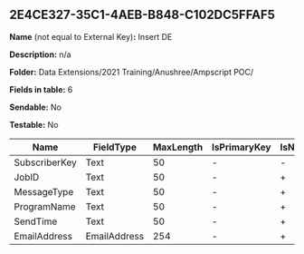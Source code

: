 ## 2E4CE327-35C1-4AEB-B848-C102DC5FFAF5

**Name** (not equal to External Key)**:** Insert DE

**Description:** n/a

**Folder:** Data Extensions/2021 Training/Anushree/Ampscript POC/

**Fields in table:** 6

**Sendable:** No

**Testable:** No

| Name | FieldType | MaxLength | IsPrimaryKey | IsNullable | DefaultValue |
| --- | --- | --- | --- | --- | --- |
| SubscriberKey | Text | 50 | - | - |  |
| JobID | Text | 50 | - | + |  |
| MessageType | Text | 50 | - | + |  |
| ProgramName | Text | 50 | - | + |  |
| SendTime | Text | 50 | - | + |  |
| EmailAddress | EmailAddress | 254 | - | + |  |

